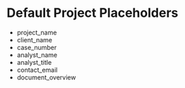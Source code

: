 # Default Project Placeholders

- project_name
- client_name
- case_number
- analyst_name
- analyst_title
- contact_email
- document_overview
